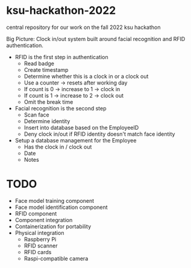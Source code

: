 # ksu-hackathon-2022
central repository for our work on the fall 2022 ksu hackathon

Big Picture: Clock in/out system built around facial recognition and RFID authentication.
  - RFID is the first step in authentication
    - Read badge
    - Create timestamp
    - Determine whether this is a clock in or a clock out
	+ Use a counter -> resets after working day
	+ If count is 0 -> increase to 1 -> clock in
	+ If count is 1 -> increase to 2 -> clock out
	+ Omit the break time
  - Facial recognition is the second step
    - Scan face
    - Determine identity
	+ Insert into database based on the EmployeeID
    - Deny clock in/out if RFID identity doesn't match face identity
  - Setup a database management for the Employee
    - Has the clock in / clock out
    - Date
    - Notes
# TODO
  - Face model training component
  - Face model identification component
  - RFID component
  - Component integration
  - Containerization for portability
  - Physical integration
    - Raspberry Pi
    - RFID scanner
    - RFID cards
    - Raspi-compatible camera
